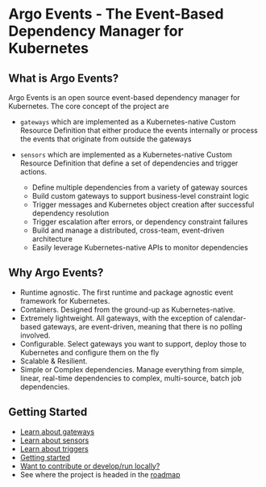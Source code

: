 # Argo Events - The Event-Based Dependency Manager for Kubernetes

## What is Argo Events?
Argo Events is an open source event-based dependency manager for Kubernetes. The core concept of the project are
 * `gateways` which are implemented as a Kubernetes-native Custom Resource Definition that either produce the events internally or process the events that originate from outside the gateways
    
 * `sensors` which are implemented as a Kubernetes-native Custom Resource Definition that define a set of dependencies and trigger actions.

    - Define multiple dependencies from a variety of gateway sources
    - Build custom gateways to support business-level constraint logic
    - Trigger messages and Kubernetes object creation after successful dependency resolution
    - Trigger escalation after errors, or dependency constraint failures
    - Build and manage a distributed, cross-team, event-driven architecture
    - Easily leverage Kubernetes-native APIs to monitor dependencies

## Why Argo Events?
- Runtime agnostic. The first runtime and package agnostic event framework for Kubernetes.
- Containers. Designed from the ground-up as Kubernetes-native. 
- Extremely lightweight. All gateways, with the exception of calendar-based gateways, are event-driven, meaning that there is no polling involved.
- Configurable. Select gateways you want to support, deploy those to Kubernetes and configure them on the fly
- Scalable & Resilient.
- Simple or Complex dependencies. Manage everything from simple, linear, real-time dependencies to complex, multi-source, batch job dependencies.

## Getting Started
- [Learn about gateways](./docs/gateway-guide.md)
- [Learn about sensors](./docs/sensor-guide.md)
- [Learn about triggers](./docs/trigger-guide.md)
- [Getting started](./docs/quickstart.md)
- [Want to contribute or develop/run locally?](./CONTRIBUTING.md)
- See where the project is headed in the [roadmap](./ROADMAP.md)
